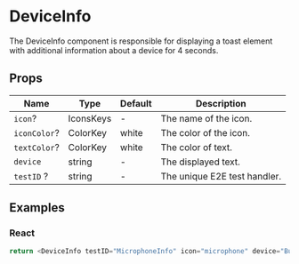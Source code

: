 # DeviceInfo

The DeviceInfo component is responsible for displaying a toast element with additional information about a device for 4 seconds.

## Props

| Name         | Type      | Default | Description                  |
| ------------ | --------- | ------- | ---------------------------- |
| `icon`?      | IconsKeys | -       | The name of the icon.        |
| `iconColor`? | ColorKey  | white   | The color of the icon.       |
| `textColor`? | ColorKey  | white   | The color of text.           |
| `device`     | string    | -       | The displayed text.          |
| `testID` ?   | string    | -       | The unique E2E test handler. |

## Examples

### React

```javascript
return <DeviceInfo testID="MicrophoneInfo" icon="microphone" device="Built-in microphone" />;
```

